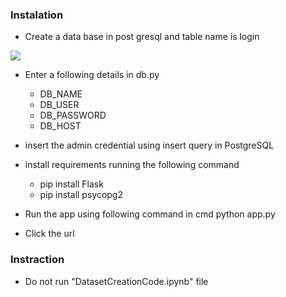 

### Instalation


- Create a data base in post gresql and table name is login

![](./static/screenshot/db.png)

- Enter a following details in db.py
   - DB_NAME 
   - DB_USER 
   - DB_PASSWORD 
   - DB_HOST

- insert the admin credential using insert query in PostgreSQL

- install requirements running the following command
  - pip install Flask
  - pip install psycopg2
  

- Run the app using following command in cmd 
      python app.py

- Click the url

### Instraction

- Do not run "DatasetCreationCode.ipynb" file
